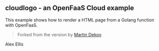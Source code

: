 ## cloudlogo - an OpenFaaS Cloud example

This example shows how to render a HTML page from a Golang function with OpenFaaS.

> Forked from the version by [Martin Dekov](https://github.com/martindekov).


Alex Ellis
